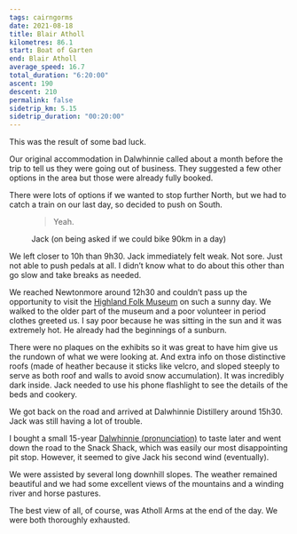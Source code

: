 ```yaml
---
tags: cairngorms
date: 2021-08-18
title: Blair Atholl
kilometres: 86.1
start: Boat of Garten
end: Blair Atholl
average_speed: 16.7
total_duration: "6:20:00"
ascent: 190
descent: 210
permalink: false
sidetrip_km: 5.15
sidetrip_duration: "00:20:00"
---
```


This was the result of some bad luck.

Our original accommodation in Dalwhinnie called about a month before the trip to tell us they were going out of business. They suggested a few other options in the area but those were already fully booked.

There were lots of options if we wanted to stop further North, but we had to catch a train on our last day, so decided to push on South.

<figure>
<blockquote>
Yeah.
</blockquote>
<figcaption>Jack (on being asked if we could bike 90km in a day)</figcaption>
</figure>

We left closer to 10h than 9h30. Jack immediately felt weak. Not sore. Just not able to push pedals at all. I didn’t know what to do about this other than go slow and take breaks as needed.

We reached Newtonmore around 12h30 and couldn’t pass up the opportunity to visit the [Highland Folk Museum](https://www.highlifehighland.com/highlandfolkmuseum/) on such a sunny day. We walked to the older part of the museum and a poor volunteer in period clothes greeted us. I say poor because he was sitting in the sun and it was extremely hot. He already had the beginnings of a sunburn.

There were no plaques on the exhibits so it was great to have him give us the rundown of what we were looking at. And extra info on those distinctive roofs (made of heather because it sticks like velcro, and sloped steeply to serve as both roof and walls to avoid snow accumulation). It was incredibly dark inside. Jack needed to use his phone flashlight to see the details of the beds and cookery.

We got back on the road and arrived at Dalwhinnie Distillery around 15h30. Jack was still having a lot of trouble.

I bought a small 15-year [Dalwhinnie (pronunciation)](https://www.youtube.com/watch?v=FqHAT7wlveI&list=PL6TwbysAXiWKQfv9GFWwsGhyjeMDShAqp&index=25) to taste later and went down the road to the Snack Shack, which was easily our most disappointing pit stop. However, it seemed to give Jack his second wind (eventually).

We were assisted by several long downhill slopes. The weather remained beautiful and we had some excellent views of the mountains and a winding river and horse pastures.

The best view of all, of course, was Atholl Arms at the end of the day. We were both thoroughly exhausted.
